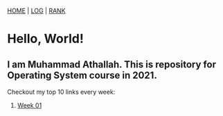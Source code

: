 [HOME](.) | [LOG](TXT/mylog.txt) | [RANK](TXT/myrank.txt)

# Hello, World!

## I am Muhammad Athallah. This is repository for Operating System course in 2021.

Checkout my top 10 links every week:

1. [Week 01](w01.md)
